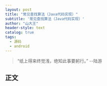 ```yaml
---
layout: post
title: "常见查找算法（Java代码实现）"
subtitle: '常见查找算法（Java代码实现）'
author: "山大王"
header-style: text
catalog: true
tags:
  - 源码
  - android
---
```

> “纸上得来终觉浅，绝知此事要躬行。”
	--陆游

## 正文

